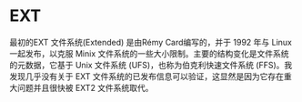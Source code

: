 EXT
===========

最初的EXT 文件系统(Extended) 是由Rémy Card编写的，并于 1992 年与 Linux 一起发布，以克服 Minix 文件系统的一些大小限制。主要的结构变化是文件系统的元数据，它基于 Unix 文件系统 (UFS)，也称为伯克利快速文件系统 (FFS)。我发现几乎没有关于 EXT 文件系统的已发布信息可以验证，这显然是因为它存在重大问题并且很快被 EXT2 文件系统取代。

